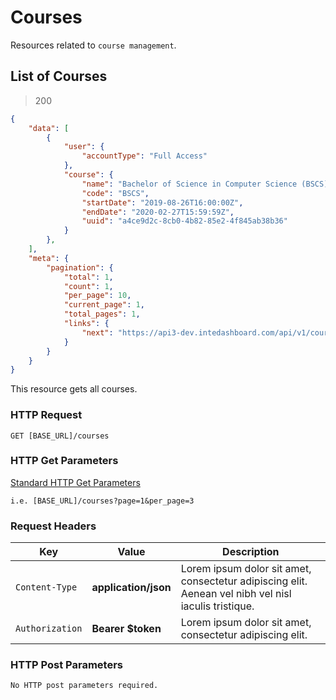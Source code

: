 # Courses

<aside class="notice">
Resources related to <code>course management</code>.
</aside>

## List of Courses

> 200

```json
{
    "data": [
        {
            "user": {
                "accountType": "Full Access"
            },
            "course": {
                "name": "Bachelor of Science in Computer Science (BSCS)",
                "code": "BSCS",
                "startDate": "2019-08-26T16:00:00Z",
                "endDate": "2020-02-27T15:59:59Z",
                "uuid": "a4ce9d2c-8cb0-4b82-85e2-4f845ab38b36"
            }
        },
    ],
    "meta": {
        "pagination": {
            "total": 1,
            "count": 1,
            "per_page": 10,
            "current_page": 1,
            "total_pages": 1,
            "links": {
                "next": "https://api3-dev.intedashboard.com/api/v1/courses?page=2"
            }
        }
    }
}
```

This resource gets all courses.

### HTTP Request

`GET [BASE_URL]/courses`

### HTTP Get Parameters

[Standard HTTP Get Parameters](#principles)

`i.e. [BASE_URL]/courses?page=1&per_page=3`

### Request Headers
Key | Value | Description
--------- | ------- | -----------
`Content-Type` | **application/json** | Lorem ipsum dolor sit amet, consectetur adipiscing elit. Aenean vel nibh vel nisl iaculis tristique.
`Authorization` | **Bearer $token** | Lorem ipsum dolor sit amet, consectetur adipiscing elit.


### HTTP Post Parameters

`No HTTP post parameters required.`